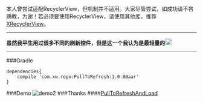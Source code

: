本人曾尝试适配RecyclerView，但机制并不适用。大家尽管尝试，如成功请不吝赐教，为谢！若必须要使用RecyclerView，请使用其他库，推荐[XRecyclerView](https://github.com/jianghejie/XRecyclerView)。

****
**虽然我平生用过很多不同的刷新控件，但是这一个我认为是最轻量的<img src="https://s.tylingsoft.com/emoji-icons/grin.png" width="18"/>**
****
###Gradle
```groove
dependencies{
    compile 'com.xw.repo:PullToRefresh:1.0.0@aar'
}
```

###Demo
![demo2](https://github.com/woxingxiao/PullToRefreshAndLoadMore/blob/master/screenshots/demo2.gif)
###Thanks
####[PullToRefreshAndLoad](https://github.com/jingchenUSTC/PullToRefreshAndLoad)
